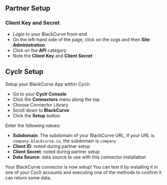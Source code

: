 
<section class="setup partner" markdown="1">

## Partner Setup

<div class="section-content" markdown="1">


### Client Key and Secret

- Login to your BlackCurve front-end
- On the left-hand side of the page, click on the cogs and then **Site Administration**.
- Click on the **API** category
- Note the **Client Key** and **Client Secret**

</div>

</section>

<section class="setup cyclr" markdown="1">

## Cyclr Setup

<div class="section-content" markdown="1">

Setup your BlackCurve App within Cyclr:

- Go to your **Cyclr Console**
- Click the **Connectors** menu along the top
- Choose Connector Library
- Scroll down to **BlackCurve**
- Click the **Setup** button

Enter the following values:

- **Subdomain**: The subdomain of your BlackCurve URL, if your URL is `company.blackcurve.io`, the subdomain is `company`
- **Client ID**: noted during partner setup
- **Client Secret**: noted during partner setup
- **Data Source**: data source to use with this connector installation

Your BlackCurve connector is now setup! You can test it by installing it in one of your Cyclr accounts and executing one of the methods to confirm it can return some data.

</div>

</section>
